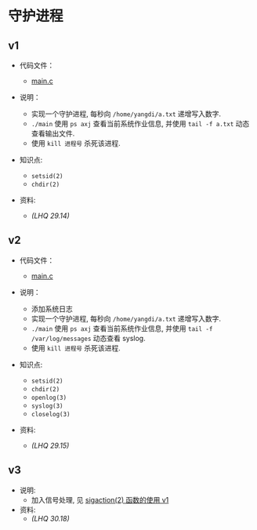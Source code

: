 # 守护进程

## v1

- 代码文件：
  - [main.c](./v1/main.c)

- 说明：
  - 实现一个守护进程, 每秒向 `/home/yangdi/a.txt` 递增写入数字.
  - `./main` 使用 `ps axj` 查看当前系统作业信息, 并使用 `tail -f a.txt` 动态查看输出文件.
  - 使用 `kill 进程号` 杀死该进程.

- 知识点:
  - `setsid(2)`
  - `chdir(2)`

- 资料:
  - _(LHQ 29.14)_

## v2

- 代码文件：
  - [main.c](./v2/main.c)

- 说明：
  - 添加系统日志
  - 实现一个守护进程, 每秒向 `/home/yangdi/a.txt` 递增写入数字.
  - `./main` 使用 `ps axj` 查看当前系统作业信息, 并使用 `tail -f /var/log/messages` 动态查看 syslog.
  - 使用 `kill 进程号` 杀死该进程.

- 知识点:
  - `setsid(2)`
  - `chdir(2)`
  - `openlog(3)`
  - `syslog(3)`
  - `closelog(3)`

- 资料:
  - _(LHQ 29.15)_

## v3

- 说明:
  - 加入信号处理, 见 [sigaction(2) 函数的使用 v1](../1124-use-sigaction/README.md#v1)
- 资料:
  - _(LHQ 30.18)_
